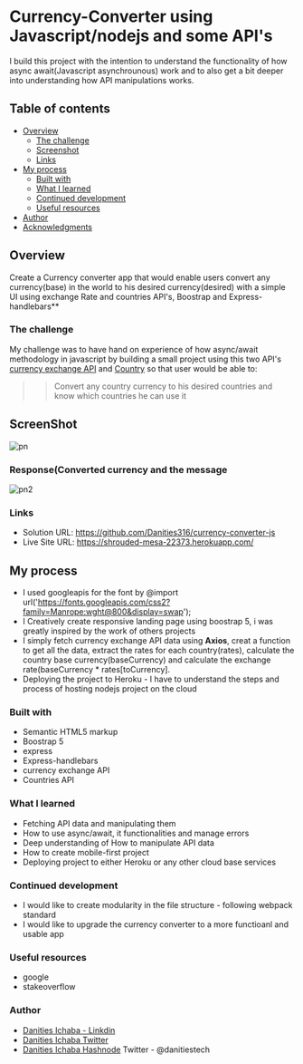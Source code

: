 # Currency-Converter using Javascript/nodejs and some API's

I build this project with the intention to understand the functionality of how async await(Javascript asynchrounous) work and to also get a bit deeper into understanding how API manipulations works.

## Table of contents

- [Overview](#overview)
  - [The challenge](#the-challenge)
  - [Screenshot](#screenshot)
  - [Links](#links)
- [My process](#my-process)
  - [Built with](#built-with)
  - [What I learned](#what-i-learned)
  - [Continued development](#continued-development)
  - [Useful resources](#useful-resources)
- [Author](#author)
- [Acknowledgments](#acknowledgments)

## Overview
Create a Currency converter app that would enable users convert any currency(base) in the world to his desired currency(desired) with a simple UI using exchange Rate and countries API's, Boostrap and Express-handlebars**


### The challenge

My challenge was to have hand on experience of how async/await methodology in javascript by building a small project using this two API's [currency exchange API](https://v6.exchangerate-api.com/v6/${process.env.CAPI_KEY}/latest/${fromCurrency}) and [Country](https://restcountries.com/v3.1/currency/${toCurrency}) so that user would be able to:
>> Convert any country currency to his desired countries and know which countries he can use it

## ScreenShot
![pn](https://user-images.githubusercontent.com/12422620/192004321-7c99d5d1-732c-4c29-b685-6e15088e3a41.png)


### Response(Converted currency and the message
![pn2](https://user-images.githubusercontent.com/12422620/192004363-1bce9782-cbcb-42e7-a7ac-cb93e02d8292.png)




### Links

- Solution URL: https://github.com/Danities316/currency-converter-js
- Live Site URL: https://shrouded-mesa-22373.herokuapp.com/

## My process
- I used googleapis for the font by @import url('https://fonts.googleapis.com/css2?family=Manrope:wght@800&display=swap');
- I Creatively create responsive landing page using boostrap 5, i was greatly inspired by the work of others projects
- I simply fetch currency exchange API data using **Axios**, creat a function to get all the data, extract the rates for each country(rates), calculate the country base currency(baseCurrency) and calculate the exchange rate(baseCurrency * rates[toCurrency].
- Deploying the project to Heroku - I have to understand the steps and process of hosting nodejs project on the cloud

### Built with
- Semantic HTML5 markup
- Boostrap 5
- express
- Express-handlebars
- currency exchange API
- Countries API

### What I learned
- Fetching API data and manipulating them
- How to use async/await, it functionalities and manage errors
- Deep understanding of How to manipulate API data
- How to create mobile-first project
- Deploying project to either Heroku or any other cloud base services


### Continued development
- I would like to create modularity in the file structure -  following webpack standard
- I would like to upgrade the currency converter to a more functioanl and usable app

### Useful resources
-  google 
- stakeoverflow 

### Author
- [Danities Ichaba - Linkdin](https://www.linkedin.com/in/danities-ichaba-50a806171?lipi=urn%3Ali%3Apage%3Ad_flagship3_profile_view_base_contact_details%3Bww5hjSUjT%2BCSaJSXADphiQ%3D%3D)
- [Danities Ichaba Twitter](https://twitter.com/danitiestech)
- [Danities Ichaba Hashnode](https://hashnode.com/@Danities)
Twitter - @danitiestech

